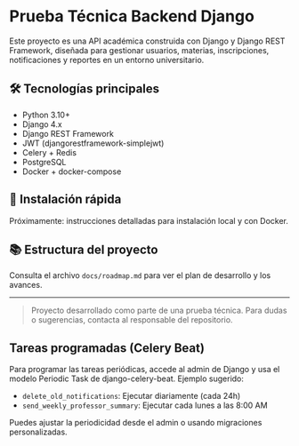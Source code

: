 # Prueba Técnica Backend Django

Este proyecto es una API académica construida con Django y Django REST Framework, diseñada para gestionar usuarios, materias, inscripciones, notificaciones y reportes en un entorno universitario.

## 🛠️ Tecnologías principales
- Python 3.10+
- Django 4.x
- Django REST Framework
- JWT (djangorestframework-simplejwt)
- Celery + Redis
- PostgreSQL
- Docker + docker-compose

## 🚀 Instalación rápida
Próximamente: instrucciones detalladas para instalación local y con Docker.

## 📚 Estructura del proyecto
Consulta el archivo `docs/roadmap.md` para ver el plan de desarrollo y los avances.

---

> Proyecto desarrollado como parte de una prueba técnica. Para dudas o sugerencias, contacta al responsable del repositorio. 

## Tareas programadas (Celery Beat)

Para programar las tareas periódicas, accede al admin de Django y usa el modelo Periodic Task de django-celery-beat. Ejemplo sugerido:

- `delete_old_notifications`: Ejecutar diariamente (cada 24h)
- `send_weekly_professor_summary`: Ejecutar cada lunes a las 8:00 AM

Puedes ajustar la periodicidad desde el admin o usando migraciones personalizadas. 
